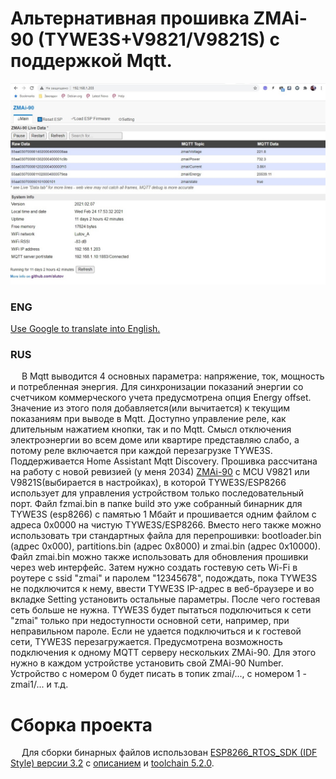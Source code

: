 # Альтернативная прошивка ZMAi-90 (TYWE3S+V9821/V9821S) с поддержкой Mqtt.
![PROJECT_PHOTO](https://github.com/alutov/zmai-90_mqtt_gateway/blob/main/jpg/web1.jpg)
### ENG<br>
[Use Google to translate into English.](https://translate.google.com/translate?hl=ru&sl=ru&tl=en&u=https%3A%2F%2Fgithub.com%2Falutov%2Fzmai-90_mqtt_gateway%2Fblob%2Fmaster%2FREADME.md)<br>
### RUS<br>
&emsp; В Mqtt выводится 4 основных параметра: напряжение, ток, мощность и потребленная энергия. Для синхронизации показаний энергии со счетчиком коммерческого учета предусмотрена опция Еnergy offset. Значение из этого поля добавляется(или вычитается) к текущим показаниям при выводе в Mqtt. Доступно управление реле, как длительным нажатием кнопки, так и по Mqtt. Смысл отключения электроэнергии во всем доме или квартире представляю слабо, а потому реле включается при каждой перезагрузке TYWE3S. Поддерживается Home Assistant Mqtt Discovery. Прошивка рассчитана на работу с новой ревизией (у меня 2034) [ZMAi-90](https://aliexpress.ru/item/4000630131830.html?spm=a2g0s.9042311.0.0.264d33edpcxOl3&_ga=2.3591289.876087626.1614398092-1873776317.1607235158&sku_id=10000006206237370) c MCU V9821 или V9821S(выбирается в настройках), в которой TYWE3S/ESP8266 использует для управления устройством только последовательный порт. Файл fzmai.bin в папке build это уже собранный бинарник для TYWE3S (esp8266) с памятью 1 Мбайт и прошивается одним файлом с адреса 0x0000 на чистую TYWE3S/ESP8266. Вместо него также можно использовать три стандартных файла для перепрошивки: bootloader.bin (адрес 0x000),  partitions.bin (адрес 0x8000) и zmai.bin (адрес 0x10000). Файл zmai.bin можно также использовать для обновления прошивки через web интерфейс. Затем нужно создать гостевую сеть Wi-Fi в роутере с ssid "zmai" и паролем "12345678", подождать, пока TYWE3S не подключится к нему, ввести TYWE3S IP-адрес в веб-браузере и во вкладке Setting установить остальные параметры. После чего гостевая сеть больше не нужна. TYWE3S будет пытаться подключиться к сети "zmai" только при недоступности основной сети, например, при неправильном пароле. Если не удается подключиться и к гостевой сети, TYWE3S перезагружается. Предусмотрена возможность подключения к одному MQTT серверу нескольких ZMAi-90. Для этого нужно в каждом устройстве установить свой ZMAi-90 Number. Устройство с номером 0 будет писать в топик zmai/..., с номером 1 - zmai1/... и т.д. 
# Сборка проекта
&emsp; Для сборки бинарных файлов использован  [ESP8266_RTOS_SDK (IDF Style) версии 3.2](https://codeload.github.com/espressif/ESP8266_RTOS_SDK/zip/v3.2) c [описанием](https://docs.espressif.com/projects/esp8266-rtos-sdk/en/latest/) и [toolchain 5.2.0](https://dl.espressif.com/dl/xtensa-lx106-elf-win32-1.22.0-92-g8facf4c-5.2.0.tar.gz).<br>
